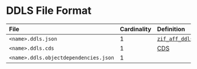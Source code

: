 # DDLS File Format


File | Cardinality | Definition | Schema | Example
:--- | :---  | :--- | :--- | :---
`<name>.ddls.json` | 1 | [`zif_aff_ddls_v1.intf.abap`](./type/zif_aff_ddls_v1.intf.abap) | [`ddls.json`](./ddls.json) | [`z_aff_example_ddls.ddls.json`](./examples/z_aff_example_ddls.ddls.json)
`<name>.ddls.cds` | 1 | [CDS](https://help.sap.com/doc/abapdocu_cp_index_htm/CLOUD/en-US/index.htm?file=abencds.htm) | | [`z_aff_example_ddls.ddls.cds`](./examples/z_aff_example_ddls.ddls.cds)
`<name>.ddls.objectdependencies.json` | 1 | | | [`z_aff_example_ddls.ddls.objectdependencies.json`](./examples/z_aff_example_ddls.ddls.objectdependencies.json)
